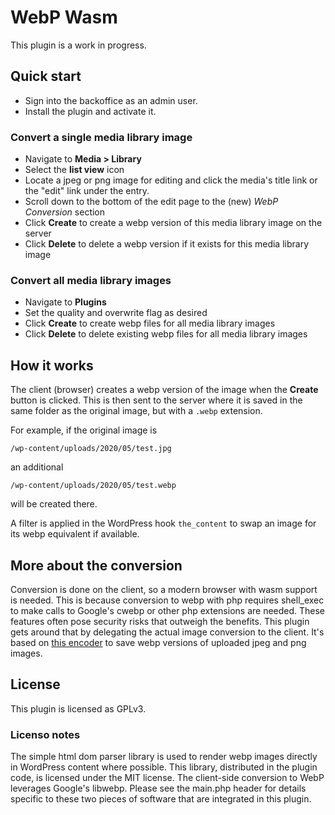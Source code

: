 # WebP Wasm

This plugin is a work in progress.

## Quick start

- Sign into the backoffice as an admin user.
- Install the plugin and activate it.

### Convert a single media library image

- Navigate to **Media > Library**
- Select the **list view** icon
- Locate a jpeg or png image for editing and click the media's title link or the "edit" link under the entry.
- Scroll down to the bottom of the edit page to the (new) _WebP Conversion_ section
- Click **Create** to create a webp version of this media library image on the server
- Click **Delete** to delete a webp version if it exists for this media library image

### Convert all media library images

- Navigate to **Plugins** 
- Set the quality and overwrite flag as desired
- Click **Create** to create webp files for all media library images
- Click **Delete** to delete existing webp files for all media library images

## How it works

The client (browser) creates a webp version of the image when the **Create** button is clicked. This is then sent to the server where it is saved in the same folder as the original image, but with a `.webp` extension. 

For example, if the original image is

`/wp-content/uploads/2020/05/test.jpg`

an additional 

`/wp-content/uploads/2020/05/test.webp`

will be created there.

A filter is applied in the WordPress hook `the_content` to swap an image for its webp equivalent if available.

## More about the conversion

Conversion is done on the client, so a modern browser with wasm support is needed. This is because conversion to webp with php requires shell_exec to make calls to Google's cwebp or other php extensions are needed. These features often pose security risks that outweigh the benefits. This plugin gets around that by delegating the actual image conversion to the client. It's based on [this encoder](https://github.com/wrburnham/webp-wasm) to save webp versions of uploaded jpeg and png images.

## License

This plugin is licensed as GPLv3.

### Licenso notes

The simple html dom parser library is used to render webp images directly in WordPress content where possible. This library, distributed in the plugin code, is licensed under the MIT license.
The client-side conversion to WebP leverages Google's libwebp. Please see the main.php header for details specific to these two pieces of software that are integrated in this plugin.